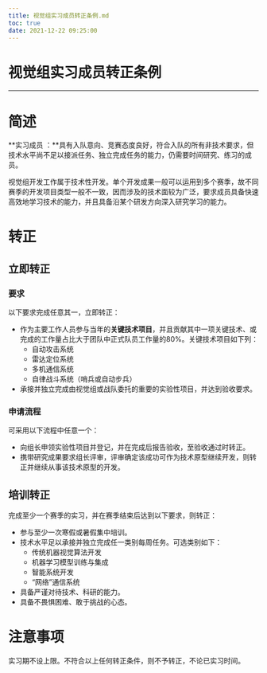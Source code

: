 ```yaml
---
title: 视觉组实习成员转正条例.md
toc: true
date: 2021-12-22 09:25:00
---
```

# 视觉组实习成员转正条例

---

# 简述

**实习成员 ：**具有入队意向、竞赛态度良好，符合入队的所有非技术要求，但技术水平尚不足以接派任务、独立完成任务的能力，仍需要时间研究、练习的成员。

视觉组开发工作属于技术性开发。单个开发成果一般可以运用到多个赛季，故不同赛季的开发项目类型一般不一致，因而涉及的技术面较为广泛，要求成员具备快速高效地学习技术的能力，并且具备沿某个研发方向深入研究学习的能力。

# 转正

## 立即转正

### 要求

以下要求完成任意其一，立即转正：

- 作为主要工作人员参与当年的**关键技术项目**，并且贡献其中一项关键技术、或完成的工作量占比大于团队中正式队员工作量的80%。关键技术项目如下列：
    - 自动攻击系统
    - 雷达定位系统
    - 多机通信系统
    - 自律战斗系统（哨兵或自动步兵）
- 承接并独立完成由视觉组或战队委托的重要的实验性项目，并达到验收要求。

### 申请流程

可采用以下流程中任意一个：

- 向组长申领实验性项目并登记，并在完成后报告验收，至验收通过时转正。
- 携带研究成果要求组长评审，评审确定该成功可作为技术原型继续开发，则转正并继续从事该技术原型的开发。

## 培训转正

完成至少一个赛季的实习，并在赛季结束后达到以下要求，则转正：

- 参与至少一次寒假或暑假集中培训。
- 技术水平足以承接并独立完成任一类别每周任务。可选类别如下：
    - 传统机器视觉算法开发
    - 机器学习模型训练与集成
    - 智能系统开发
    - “网络”通信系统
- 具备严谨对待技术、科研的能力。
- 具备不畏惧困难、敢于挑战的心态。

# 注意事项

实习期不设上限。不符合以上任何转正条件，则不予转正，不论已实习时间。